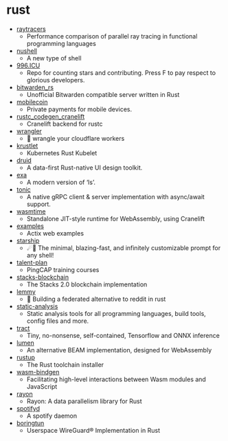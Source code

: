 # rust
- [raytracers](https://github.com/athas/raytracers)
  - Performance comparison of parallel ray tracing in functional programming languages
- [nushell](https://github.com/nushell/nushell)
  - A new type of shell
- [996.ICU](https://github.com/996icu/996.ICU)
  - Repo for counting stars and contributing. Press F to pay respect to glorious developers.
- [bitwarden_rs](https://github.com/dani-garcia/bitwarden_rs)
  - Unofficial Bitwarden compatible server written in Rust
- [mobilecoin](https://github.com/mobilecoinofficial/mobilecoin)
  - Private payments for mobile devices.
- [rustc_codegen_cranelift](https://github.com/bjorn3/rustc_codegen_cranelift)
  - Cranelift backend for rustc
- [wrangler](https://github.com/cloudflare/wrangler)
  - 🤠 wrangle your cloudflare workers
- [krustlet](https://github.com/deislabs/krustlet)
  - Kubernetes Rust Kubelet
- [druid](https://github.com/xi-editor/druid)
  - A data-first Rust-native UI design toolkit.
- [exa](https://github.com/ogham/exa)
  - A modern version of ‘ls’.
- [tonic](https://github.com/hyperium/tonic)
  - A native gRPC client & server implementation with async/await support.
- [wasmtime](https://github.com/bytecodealliance/wasmtime)
  - Standalone JIT-style runtime for WebAssembly, using Cranelift
- [examples](https://github.com/actix/examples)
  - Actix web examples
- [starship](https://github.com/starship/starship)
  - ☄🌌️ The minimal, blazing-fast, and infinitely customizable prompt for any shell!
- [talent-plan](https://github.com/pingcap/talent-plan)
  - PingCAP training courses
- [stacks-blockchain](https://github.com/blockstack/stacks-blockchain)
  - The Stacks 2.0 blockchain implementation
- [lemmy](https://github.com/LemmyNet/lemmy)
  - 🐀 Building a federated alternative to reddit in rust
- [static-analysis](https://github.com/analysis-tools-dev/static-analysis)
  - Static analysis tools for all programming languages, build tools, config files and more.
- [tract](https://github.com/snipsco/tract)
  - Tiny, no-nonsense, self-contained, Tensorflow and ONNX inference
- [lumen](https://github.com/lumen/lumen)
  - An alternative BEAM implementation, designed for WebAssembly
- [rustup](https://github.com/rust-lang/rustup)
  - The Rust toolchain installer
- [wasm-bindgen](https://github.com/rustwasm/wasm-bindgen)
  - Facilitating high-level interactions between Wasm modules and JavaScript
- [rayon](https://github.com/rayon-rs/rayon)
  - Rayon: A data parallelism library for Rust
- [spotifyd](https://github.com/Spotifyd/spotifyd)
  - A spotify daemon
- [boringtun](https://github.com/cloudflare/boringtun)
  - Userspace WireGuard® Implementation in Rust
